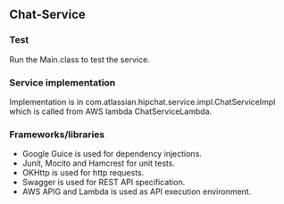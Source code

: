 ## Chat-Service

### Test
Run the Main.class to test the service.

### Service implementation
Implementation is in com.atlassian.hipchat.service.impl.ChatServiceImpl which is called from AWS lambda ChatServiceLambda.

### Frameworks/libraries
- Google Guice is used for dependency injections.
- Junit, Mocito and Hamcrest for unit tests.
- OKHttp is used for http requests.
- Swagger is used for REST API specification.
- AWS APIG and Lambda is used as API execution environment.


